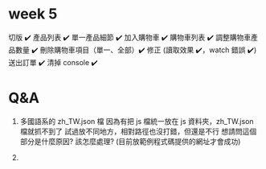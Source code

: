 # week 5

切版 ✔️
產品列表 ✔️
單一產品細節 ✔️
加入購物車 ✔️
購物車列表 ✔️
調整購物車產品數量 ✔️
刪除購物車項目（單一、全部）✔️
修正 (讀取效果 ✔️，watch 錯誤 ✔️)
送出訂單 ✔️
清掉 console ✔️

# Q&A

1. 多國語系的 zh_TW.json 檔
   因為有把 js 檔統一放在 js 資料夾，zh_TW.json 檔就抓不到了
   試過放不同地方，相對路徑也沒打錯，但還是不行
   想請問這個部分是什麼原因? 該怎麼處理?
   (目前放範例程式碼提供的網址才會成功)

2.
